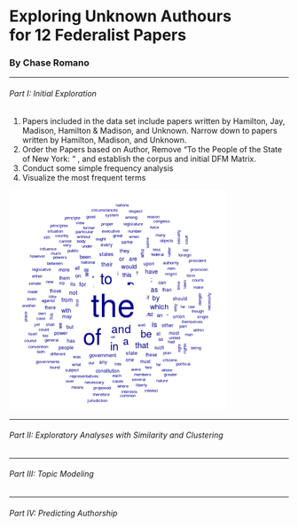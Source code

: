 # Exploring Unknown Authours <br> for 12 Federalist Papers

### By Chase Romano

<hr>

<h6>Part I: Initial Exploration</h6>
<ol>
  <li>Papers included in the data set include papers written by Hamilton, Jay, Madison, Hamilton & Madison, and Unknown.  Narrow down to papers written by Hamilton, Madison, and Unknown.</li>
  <li>Order the Papers based on Author, Remove “To the People of the State of New York: “ , and establish the corpus and initial DFM Matrix.</li>
  <li>Conduct some simple frequency analysis</li>
  <li>Visualize the most frequent terms</li>
</ol>

![alt test](/Images/WordCloud.PNG)

<hr>

<h6>Part II: Exploratory Analyses with Similarity and Clustering</h6>

<hr>

<h6>Part III: Topic Modeling</h6>

<hr>

<h6>Part IV: Predicting Authorship</h6>
